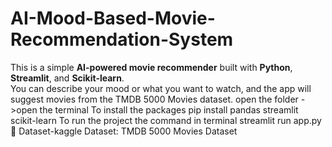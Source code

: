 ﻿# AI-Mood-Based-Movie-Recommendation-System
This is a simple **AI-powered movie recommender** built with **Python**, **Streamlit**, and **Scikit-learn**.  
You can describe your mood or what you want to watch, and the app will suggest movies from the TMDB 5000 Movies dataset.
open the folder ->open the terminal
To install the packages
pip install pandas streamlit scikit-learn
To run the project  the command in terminal
streamlit run app.py
📂 Dataset-kaggle
Dataset: TMDB 5000 Movies Dataset





